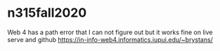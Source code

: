 # n315fall2020
 Web 4 has a path error that I can not figure out but it works fine on live serve and github
 https://in-info-web4.informatics.iupui.edu/~brystans/
